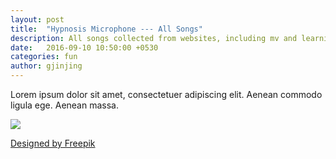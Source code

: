 ```yaml
---
layout: post
title:  "Hypnosis Microphone --- All Songs"
description: All songs collected from websites, including mv and learning videos.
date:   2016-09-10 10:50:00 +0530
categories: fun
author: gjinjing
---
```

Lorem ipsum dolor sit amet, consectetuer adipiscing elit. Aenean commodo ligula ege. Aenean massa.


![]({{site.baseurl}}/images/lost-9.jpg)

<a href='http://www.freepik.com/free-vector/user-experience-with-web-design-elements_846615.htm'>Designed by Freepik</a>


  <script type="text/javascript">   
    function password() {   
    var testV = 1;   
    var pass1 = prompt(’Sorry,该页不允许用户浏览,请输入密码:’,’’);   
    while (testV < 3) {   
    if (!pass1)    
    history.go(-1);   
    if (pass1 == "密码") {
    alert(’一看你就是自己人，口令正确!’);   
    window.location.href="http://www.qqiyu.cn";//修改需要密码认证的网页   
    break;   
    }    
    testV+=1;   
    var pass1 =    
    prompt(’哥们，密码不对！:(’,’’);   
    }   
    if (pass1!="password" & testV ==3)    
    history.go(-1);   
    return " ";   
    }    
    document.write(password());   
    </script>
